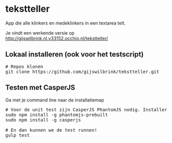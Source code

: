 # tekstteller
App die alle klinkers en medeklinkers in een textarea telt.

Je vindt een werkende versie op http://gijswilbrink.nl.v33152.occhio.nl/tekstteller/

## Lokaal installeren (ook voor het testscript)
<pre>
# Repos klonen
git clone https://github.com/gijswilbrink/tekstteller.git
</pre>

## Testen met CasperJS
Ga met je command line naar de installatiemap
<pre>
# Voor de unit test zijn CasperJS PhantomJS nodig. Installeren met:
sudo npm install -g phantomjs-prebuilt
sudo npm install -g casperjs

# En dan kunnen we de test runnen!
gulp test
</pre>
